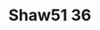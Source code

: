 <a name="material" />

# Shaw51 36
<script type="application/ld+json">
  {
    "@context": "https://schema.org/",
    "@type": "ChemicalSubstance",
    "http://purl.org/dc/terms/conformsTo":
      {
        "@type": "CreativeWork",
        "@id": "https://bioschemas.org/profiles/ChemicalSubstance/0.4-RELEASE/"
      },
    "@id": "https://egonw.github.io/nanowiki/nanowiki66.html#material",
    "name": "Shaw51 36",
    "sameAs: "http://127.0.0.1/mediawiki/index.php/Special:URIResolver/Shaw51_36"
  }
</script>

